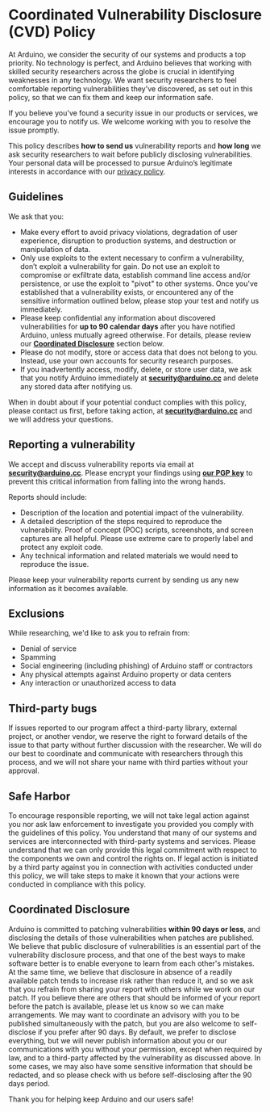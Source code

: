 # Coordinated Vulnerability Disclosure (CVD) Policy

At Arduino, we consider the security of our systems and products a top priority. No technology is perfect, and Arduino believes that working with skilled security researchers across the globe is crucial in identifying weaknesses in any technology. We want security researchers to feel comfortable reporting vulnerabilities they've discovered, as set out in this policy, so that we can fix them and keep our information safe.

If you believe you've found a security issue in our products or services, we encourage you to notify us. We welcome working with you to resolve the issue promptly.

This policy describes **how to send us** vulnerability reports and **how long** we ask security researchers to wait before publicly disclosing vulnerabilities. Your personal data will be processed to pursue Arduino’s legitimate interests in accordance with our [privacy policy](https://www.arduino.cc/en/Main/PrivacyPolicy/).

## Guidelines
We ask that you:

 - Make every effort to avoid privacy violations, degradation of user experience, disruption to production systems, and destruction or manipulation of data.
 - Only use exploits to the extent necessary to confirm a vulnerability, don’t exploit a vulnerability for gain. Do not use an exploit to compromise or exfiltrate data, establish command line access and/or persistence, or use the exploit to "pivot" to other systems. Once you've established that a vulnerability exists, or encountered any of the sensitive information outlined below, please stop your test and notify us immediately.
 - Please keep confidential any information about discovered vulnerabilities for  **up to 90 calendar days**  after you have notified Arduino, unless mutually agreed otherwise. For details, please review our [**Coordinated Disclosure**](#coordinated-disclosure) section below.
 - Please do not modify, store or access data that does not belong to you. Instead, use your own accounts for security research purposes.
 - If you inadvertently access, modify, delete, or store user data, we ask that you notify Arduino immediately at [**security@arduino.cc**](mailto:security@arduino.cc) and delete any stored data after notifying us.

When in doubt about if your potential conduct complies with this policy, please contact us first, before taking action, at [**security@arduino.cc**](mailto:security@arduino.cc) and we will address your questions.

## Reporting a vulnerability

We accept and discuss vulnerability reports via email at [**security@arduino.cc**](mailto:security@arduino.cc). Please encrypt your findings using  [**our PGP key**](https://github.com/arduino/arduino-cvd-policy/blob/master/security_at_arduino_cc-pub.asc) to prevent this critical information from falling into the wrong hands.

Reports should include:

 - Description of the location and potential impact of the vulnerability.
 - A detailed description of the steps required to reproduce the vulnerability. Proof of concept (POC) scripts, screenshots, and screen captures are all helpful. Please use extreme care to properly label and protect any exploit code.
 - Any technical information and related materials we would need to reproduce the issue.

Please keep your vulnerability reports current by sending us any new information as it becomes available.

## Exclusions

While researching, we'd like to ask you to refrain from:

 - Denial of service
 - Spamming
 - Social engineering (including phishing) of Arduino staff or contractors
 - Any physical attempts against Arduino property or data centers
 - Any interaction or unauthorized access to data

## Third-party bugs

If issues reported to our program affect a third-party library, external project, or another vendor, we reserve the right to forward details of the issue to that party without further discussion with the researcher. We will do our best to coordinate and communicate with researchers through this process, and we will not share your name with third parties without your approval.

## Safe Harbor

To encourage responsible reporting, we will not take legal action against you nor ask law enforcement to investigate you provided you comply with the guidelines of this policy. You understand that many of our systems and services are interconnected with third-party systems and services. Please understand that we can only provide this legal commitment with respect to the components we own and control the rights on. If legal action is initiated by a third party against you in connection with activities conducted under this policy, we will take steps to make it known that your actions were conducted in compliance with this policy.

## Coordinated Disclosure

Arduino is committed to patching vulnerabilities  **within 90 days or less**, and disclosing the details of those vulnerabilities when patches are published. We believe that public disclosure of vulnerabilities is an essential part of the vulnerability disclosure process, and that one of the best ways to make software better is to enable everyone to learn from each other's mistakes. At the same time, we believe that disclosure in absence of a readily available patch tends to increase risk rather than reduce it, and so we ask that you refrain from sharing your report with others while we work on our patch. If you believe there are others that should be informed of your report before the patch is available, please let us know so we can make arrangements. We may want to coordinate an advisory with you to be published simultaneously with the patch, but you are also welcome to self-disclose if you prefer after 90 days. By default, we prefer to disclose everything, but we will never publish information about you or our communications with you without your permission, except when required by law, and to a third-party affected by the vulnerability as discussed above. In some cases, we may also have some sensitive information that should be redacted, and so please check with us before self-disclosing after the 90 days period.

Thank you for helping keep Arduino and our users safe!
